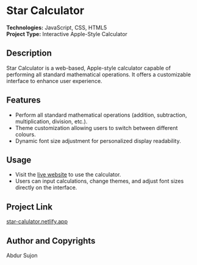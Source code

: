 <div align="left">

# Star Calculator

**Technologies:** JavaScript, CSS, HTML5  
**Project Type:** Interactive Apple-Style Calculator

## Description

Star Calculator is a web-based, Apple-style calculator capable of performing all standard mathematical operations. It offers a customizable interface to enhance user experience.

## Features

- Perform all standard mathematical operations (addition, subtraction, multiplication, division, etc.).
- Theme customization allowing users to switch between different colours.
- Dynamic font size adjustment for personalized display readability.

## Usage

- Visit the [live website](https://star-calulator.netlify.app) to use the calculator.
- Users can input calculations, change themes, and adjust font sizes directly on the interface.

## Project Link

[star-calulator.netlify.app](https://star-calulator.netlify.app)

## Author and Copyrights

Abdur Sujon

</div>

